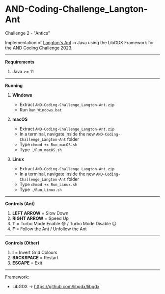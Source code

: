 # AND-Coding-Challenge_Langton-Ant
Challenge 2 - "Antics"

Implementation of [Langton's Ant](https://en.wikipedia.org/wiki/Langton%27s_ant) in Java using the LibGDX Framework for the AND Coding Challenge 2023.

---

<b>Requirements</b>

1. Java >= 11

---

<b>Running</b>

1. **Windows**
    * Extract `AND-Coding-Challenge_Langton-Ant.zip`
    * Run `Run_Windows.bat`
  
2. <b>macOS</b>
    * Extract `AND-Coding-Challenge_Langton-Ant.zip`
    * In a terminal, navigate inside the new `AND-Coding-Challenge_Langton-Ant` folder
    * Type `chmod +x Run_macOS.sh`
    * Type `./Run_macOS.sh`
  
3. <b>Linux</b>
    * Extract `AND-Coding-Challenge_Langton-Ant.zip`
    * In a terminal, navigate inside the new `AND-Coding-Challenge_Langton-Ant` folder
    * Type `chmod +x Run_Linux.sh`
    * Type `./Run_Linux.sh`

---

<b>Controls (Ant)</b>

1. <b>LEFT ARROW</b> = Slow Down
2. <b>RIGHT ARROW</b> = Speed Up
3. <b>T</b> = Turbo Mode Enable :sunglasses: / Turbo Mode Disable :frowning_face:
4. <b>F</b> = Follow the Ant / Unfollow the Ant

---

<b>Controls (Other)</b>

1. <b>I</b> = Invert Grid Colours
2. <b>BACKSPACE</b> = Restart
3. <b>ESCAPE</b> = Exit

---

Framework: 
  - LibGDX -> https://github.com/libgdx/libgdx
